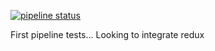 [![pipeline status](https://gitlab.com/l3p-cv/lost/badges/master/pipeline.svg)](https://gitlab.com/l3p-cv/lost/pipelines)

First pipeline tests... Looking to integrate redux
